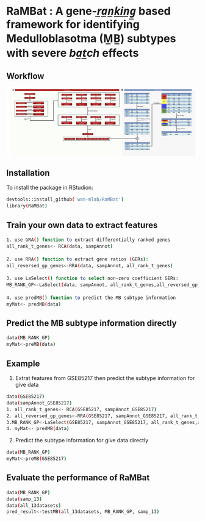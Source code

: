 # RaMBat : A gene-_r̲a̲n̲k̲i̲n̲g̲_ based framework for identifying Medulloblasotma (**M̲B̲**) subtypes with severe _ba̲t̲ch_ effects

## Workflow
![Workflow of RaMBat](workflow.png)

## Installation
To install the package in RStudion:
```bash
devtools::install_github('wan-mlab/RaMBat')
library(RaMBat)
```

## Train your own data to extract features
```bash
1. use GRA() function to extract differentially ranked genes
all_rank_t_genes<- RCA(data, sampAnnot)

2. use RRA() function to extract gene ratios (GERs):
all_reversed_gp_genes<-RRA(data, sampAnnot, all_rank_t_genes)

3. use LaSelect() function to select non-zero coefficient GERs:
MB_RANK_GP<-LaSelect(data, sampAnnot, all_rank_t_genes,all_reversed_gp_genes)

4. use predMB() function to predict the MB subtype information
myMat<- predMB(data)
```

## Predict the MB subtype information directly
```bash
data(MB_RANK_GP)
myMat<-preMB(data)
```

## Example
1. Extrat features from GSE85217 then predict the subtype information for give data
```bash
data(GSE85217)
data(sampAnnot_GSE85217)
1. all_rank_t_genes<- RCA(GSE85217, sampAnnot_GSE85217)
2. all_reversed_gp_genes<-RRA(GSE85217, sampAnnot_GSE85217, all_rank_t_genes)
3.MB_RANK_GP<-LaSelect(GSE85217, sampAnnot_GSE85217, all_rank_t_genes,all_reversed_gp_genes)
4. myMat<- predMB(data)
```
2. Predict the subtype information for give data directly
```bash
data(MB_RANK_GP)
myMat<-preMB(GSE85217)
```
## Evaluate the performance of RaMBat
```bash
data(MB_RANK_GP)
data(samp_13)
data(all_13datasets)
pred_result<-testMB(all_13datasets, MB_RANK_GP, samp_13)
```
